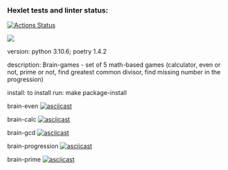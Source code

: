 ### Hexlet tests and linter status:
[![Actions Status](https://github.com/Aleksey-Onuchin/python-project-49/workflows/hexlet-check/badge.svg)](https://github.com/Aleksey-Onuchin/python-project-49/actions)

<a href="https://codeclimate.com/github/Aleksey-Onuchin/python-project-49/maintainability"><img src="https://api.codeclimate.com/v1/badges/bb9cd4c04999465e625a/maintainability" /></a>

version: python 3.10.6; poetry 1.4.2

description: Brain-games - set of 5 math-based games (calculator, even or not, prime or not, find greatest common divisor, find missing number in the progression)

install: to install run: make package-install

brain-even
[![asciicast](https://asciinema.org/a/cUAFMIeqliYzGvCMMDdNgJnZ7.svg)](https://asciinema.org/a/cUAFMIeqliYzGvCMMDdNgJnZ7)

brain-calc
[![asciicast](https://asciinema.org/a/PfqmJYO6FOGg4shXOphuNenON.svg)](https://asciinema.org/a/PfqmJYO6FOGg4shXOphuNenON)

brain-gcd
[![asciicast](https://asciinema.org/a/fTVwaTyXxTGtcXnj7pMkUXzVl.svg)](https://asciinema.org/a/fTVwaTyXxTGtcXnj7pMkUXzVl)

brain-progression
[![asciicast](https://asciinema.org/a/IsUEcpxDuU1c1ThhGqgHPIa5y.svg)](https://asciinema.org/a/IsUEcpxDuU1c1ThhGqgHPIa5y)

brain-prime
[![asciicast](https://asciinema.org/a/KfMJP6Gyt7omeEWYcMyJ04SUJ.svg)](https://asciinema.org/a/KfMJP6Gyt7omeEWYcMyJ04SUJ)
